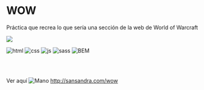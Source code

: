 # WOW
 Práctica que recrea lo que sería una sección de la web de World of Warcraft
 
<a href="https://sansandra.com/Sony" title="sansandra.com">
    <img src="https://user-images.githubusercontent.com/106440634/183489078-3915ce41-a234-4883-a0a2-abd2946876cb.jpg">
</a>

![html](https://user-images.githubusercontent.com/106440634/176446859-bc76ff39-3013-4955-aa74-541973bbc7dd.png) 
![css](https://user-images.githubusercontent.com/106440634/176447934-2091e80d-655c-4f2f-a4cd-bbac0064add3.png)
![js](https://user-images.githubusercontent.com/106440634/183489481-c68cc091-009d-4288-b0a6-473dfab742b8.png)
![sass](https://user-images.githubusercontent.com/106440634/183489665-f0291993-9287-4f6e-b7ca-1a33548674bb.png)
![BEM](https://user-images.githubusercontent.com/106440634/183489720-1967cecd-8265-410c-8c93-a73e04c0c86e.png)



<br></br>

Ver aquí ![Mano](https://user-images.githubusercontent.com/106440634/176456055-791619b7-5740-4a30-b793-0e749b6d6b9c.png) http://sansandra.com/wow
